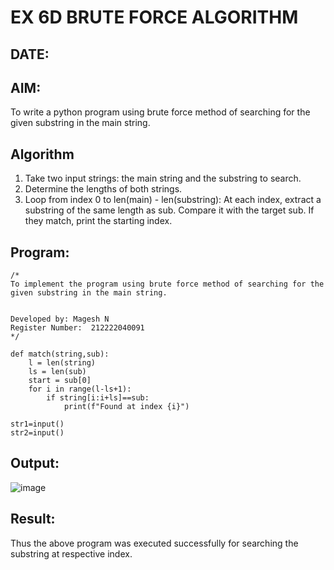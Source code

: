 # EX 6D BRUTE FORCE ALGORITHM
## DATE:
## AIM:
To write a python program using brute force method of searching for the given substring in the main string.




## Algorithm
1. Take two input strings: the main string and the substring to search.
2. Determine the lengths of both strings.
3. Loop from index 0 to len(main) - len(substring):
      At each index, extract a substring of the same length as sub.
      Compare it with the target sub.
      If they match, print the starting index.
   

## Program:
```
/*
To implement the program using brute force method of searching for the given substring in the main string.


Developed by: Magesh N
Register Number:  212222040091
*/
```
```
def match(string,sub):
    l = len(string)
    ls = len(sub)
    start = sub[0]
    for i in range(l-ls+1):
        if string[i:i+ls]==sub:
            print(f"Found at index {i}")

str1=input()
str2=input()
```
## Output:

![image](https://github.com/user-attachments/assets/cff954c4-4f32-4345-8d84-45ea00afe04e)


## Result:
Thus the above program was executed successfully for searching the substring at respective index.
